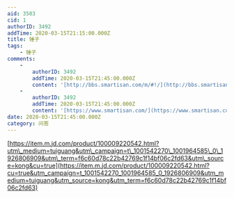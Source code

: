 ```yaml
---
aid: 3503
cid: 1
authorID: 3492
addTime: 2020-03-15T21:15:00.000Z
title: 锤子
tags:
    - 锤子
comments:
    -
        authorID: 3492
        addTime: 2020-03-15T21:45:00.000Z
        content: '[http://bbs.smartisan.com/m/#!/](http://bbs.smartisan.com/m/#!/)'
    -
        authorID: 3492
        addTime: 2020-03-15T21:45:00.000Z
        content: '[https://www.smartisan.com/](https://www.smartisan.com/)'
date: 2020-03-15T21:45:00.000Z
category: 问答
---
```


[https://item.m.jd.com/product/100009220542.html?utm\_medium=tuiguang&utm\_campaign=t\_1001542270\_1001964585\_0\_1926806909&utm\_term=f6c60d78c22b42769c1f14bf06c2fd63&utm\_source=kong&cu=true](https://item.m.jd.com/product/100009220542.html?cu=true&utm_campaign=t_1001542270_1001964585_0_1926806909&utm_medium=tuiguang&utm_source=kong&utm_term=f6c60d78c22b42769c1f14bf06c2fd63)

